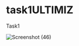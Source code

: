 # task1ULTIMIZ
Task1

![Screenshot (46)](https://user-images.githubusercontent.com/74399247/177037290-55844079-d563-40a6-a189-ec7dd35b736d.png)

